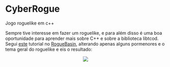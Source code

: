 # CyberRogue
Jogo roguelike em c++

Sempre tive interesse em fazer um roguelike, e para além disso é uma boa oportunidade para aprender mais sobre C++ e sobre a biblioteca libtcod. Segui [este](http://www.roguebasin.com/index.php?title=Complete_roguelike_tutorial_using_C%2B%2B_and_libtcod_-_part_1:_setting_up) tutorial no [RogueBasin](http://www.roguebasin.com), alterando apenas alguns pormenores e o tema geral do roguelike e eis o resultado:

<p align="center">
  <img src="https://media.giphy.com/media/9UZZmH6QTs5A2aGMTk/giphy.gif">
</p>
